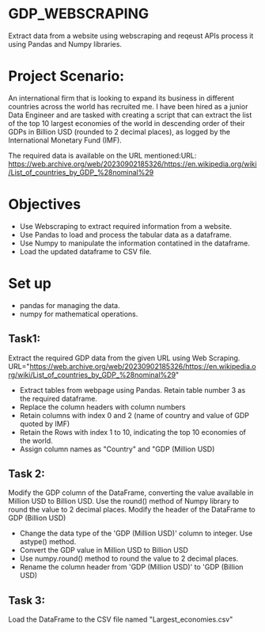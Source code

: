 # GDP_WEBSCRAPING
Extract data from a website using webscraping and reqeust APIs process it using Pandas and Numpy libraries.

# Project Scenario:
An international firm that is looking to expand its business in different countries across the world has recruited me. I have been hired as a junior Data Engineer and are tasked with creating a script that can extract the list of the top 10 largest economies of the world in descending order of their GDPs in Billion USD (rounded to 2 decimal places), as logged by the International Monetary Fund (IMF).

The required data is available on the URL mentioned:URL: https://web.archive.org/web/20230902185326/https://en.wikipedia.org/wiki/List_of_countries_by_GDP_%28nominal%29

# Objectives
- Use Webscraping to extract required information from a website.
- Use Pandas to load and process the tabular data as a dataframe.
- Use Numpy to manipulate the information contatined in the dataframe.
- Load the updated dataframe to CSV file.

# Set up
- pandas for managing the data.
- numpy for mathematical operations.

## Task1:
Extract the required GDP data from the given URL using Web Scraping.
URL="https://web.archive.org/web/20230902185326/https://en.wikipedia.org/wiki/List_of_countries_by_GDP_%28nominal%29"
- Extract tables from webpage using Pandas. Retain table number 3 as the required dataframe.
- Replace the column headers with column numbers
- Retain columns with index 0 and 2 (name of country and value of GDP quoted by IMF)
- Retain the Rows with index 1 to 10, indicating the top 10 economies of the world.
- Assign column names as "Country" and "GDP (Million USD)

## Task 2:
Modify the GDP column of the DataFrame, converting the value available in Million USD to Billion USD. Use the round() method of Numpy library to round the value to 2 decimal places. Modify the header of the DataFrame to GDP (Billion USD)
- Change the data type of the 'GDP (Million USD)' column to integer. Use astype() method.
- Convert the GDP value in Million USD to Billion USD
- Use numpy.round() method to round the value to 2 decimal places.
- Rename the column header from 'GDP (Million USD)' to 'GDP (Billion USD)

## Task 3: 
Load the DataFrame to the CSV file named "Largest_economies.csv"

